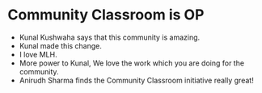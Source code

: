 # Community Classroom is OP

- Kunal Kushwaha says that this community is amazing.
- Kunal made this change.
- I love MLH.
- More power to Kunal, We love the work which you are doing for the community.
- Anirudh Sharma finds the Community Classroom initiative really great!
